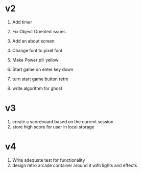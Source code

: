 # v2

1. Add timer
2. Fix Object Oriented issues
3. Add an about screen

4. Change font to pixel font
5. Make Power pill yellow
6. Start game on enter key down
7. turn start game button retro

8. write algorithm for ghost

# v3

1. create a scoreboard based on the current session
2. store high score for user in local storage

# v4

1. Write adequate test for functionality
2. design retro arcade container around it with lights and effects
